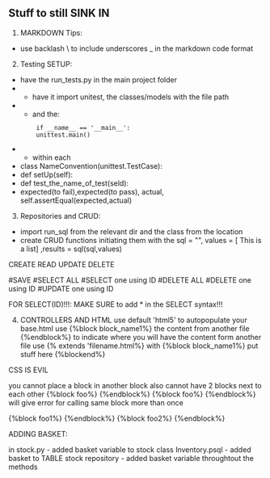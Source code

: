 ## Stuff to still SINK IN

1. MARKDOWN Tips: 
- use backlash \\ to include underscores \_ in the markdown code format

2. Testing SETUP: 
- have the run_tests.py in the main project folder
- - have it import unitest, the classes/models with the file path
- - and the: 
<code><p> if \_\_name\_\_ == '\_\_main\_\_': <br> unittest.main() </p></code>
- - within each 
- class NameConvention(unittest.TestCase):
- def setUp(self):
- def test_the_name_of_test(seld):
- expected(to fail),expected(to pass), actual, self.assertEqual(expected,actual)

3. Repositories and CRUD:
- import run_sql from the relevant dir and the class from the location
- create CRUD functions initiating them with the sql = "", values = [ This is a list] ,results = sql(sql,values)

CREATE
READ
UPDATE
DELETE

#SAVE
#SELECT ALL
#SELECT one using ID
#DELETE ALL
#DELETE one using ID
#UPDATE one using ID


FOR SELECT(ID)!!!: 
MAKE SURE to add * in the SELECT syntax!!! 


4. CONTROLLERS AND HTML
use default 'html5' to autopopulate your base.html
use {%block block_name1%}    the content from another file   {%endblock%} to indicate where you will have the content form another file
use {% extends 'filename.html%} with {%block block_name1%} put stuff here {%blockend%}

CSS IS EVIL

you cannot place a block in another block
also cannot have 2 blocks next to each other 
{%block foo%} {%endblock%}
{%block foo%} {%endblock%}  will give error for calling same block more than once

{%block foo1%} {%endblock%}
{%block foo2%} {%endblock%}




ADDING BASKET: 

in stock.py - added basket variable to stock class
Inventory.psql - added basket to TABLE
stock repository - added basket variable throughtout the methods
